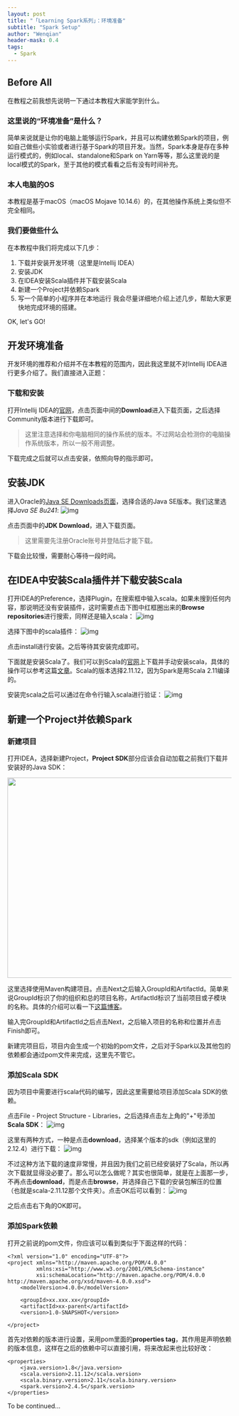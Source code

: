 ```yaml
---
layout: post
title: "「Learning Spark系列」：环境准备"
subtitle: "Spark Setup"
author: "Wenqian"
header-mask: 0.4
tags:
  - Spark
---
```


## Before All
在教程之前我想先说明一下通过本教程大家能学到什么。

### 这里说的“环境准备”是什么？
简单来说就是让你的电脑上能够运行Spark，并且可以构建依赖Spark的项目，例如自己做些小实验或者进行基于Spark的项目开发。当然，Spark本身是存在多种运行模式的，例如local、standalone和Spark on Yarn等等，那么这里说的是local模式的Spark，至于其他的模式看看之后有没有时间补充。

### 本人电脑的OS
本教程是基于macOS（macOS Mojave 10.14.6）的，在其他操作系统上类似但不完全相同。

### 我们要做些什么
在本教程中我们将完成以下几步：
1. 下载并安装开发环境（这里是Intellij IDEA）
2. 安装JDK
3. 在IDEA安装Scala插件并下载安装Scala
4. 新建一个Project并依赖Spark
5. 写一个简单的小程序并在本地运行
我会尽量详细地介绍上述几步，帮助大家更快地完成环境的搭建。

OK, let's GO!

## 开发环境准备
开发环境的推荐和介绍并不在本教程的范围内，因此我这里就不对Intellij IDEA进行更多介绍了。我们直接进入正题：
### 下载和安装
打开Intellij IDEA的[官网](https://www.jetbrains.com/idea/)，点击页面中间的**Download**进入下载页面，之后选择Community版本进行下载即可。

> 这里注意选择和你电脑相同的操作系统的版本。不过网站会检测你的电脑操作系统版本，所以一般不用调整。

下载完成之后就可以点击安装，依照向导的指示即可。

## 安装JDK
进入Oracle的[Java SE Downloads页面](https://www.oracle.com/java/technologies/javase-downloads.html)，选择合适的Java SE版本。我们这里选择*Java SE 8u241*:
![img](/img/in-post/spark/java-se-8u241.png)

点击页面中的**JDK Download**，进入下载页面。

>这里需要先注册Oracle账号并登陆后才能下载。

下载会比较慢，需要耐心等待一段时间。

## 在IDEA中安装Scala插件并下载安装Scala
打开IDEA的Preference，选择Plugin，在搜索框中输入scala。如果未搜到任何内容，那说明还没有安装插件，这时需要点击下图中红框圈出来的**Browse repositories**进行搜索，同样还是输入scala：
![img](/img/in-post/spark/plugins.png)

选择下图中的scala插件：
![img](/img/in-post/spark/scala-plugin.png)

点击install进行安装。之后等待其安装完成即可。

下面就是安装Scala了。我们可以到Scala的[官网](https://www.scala-lang.org/download/)上下载并手动安装scala，具体的操作可以参考这篇[文章](https://www.jianshu.com/p/d7c94372020c)。Scala的版本选择2.11.12，因为Spark是用Scala 2.11编译的。

安装完scala之后可以通过在命令行输入scala进行验证：
![img](/img/in-post/spark/scala-validate.png)

## 新建一个Project并依赖Spark
### 新建项目
打开IDEA，选择新建Project，**Project SDK**部分应该会自动加载之前我们下载并安装好的Java SDK：
<div align=center><img src="../../img/in-post/spark/maven-proj.png" width=650 height=450></div>

这里选择使用Maven构建项目。点击Next之后输入GroupId和ArtifactId。简单来说GroupId标识了你的组织和总的项目名称，ArtifactId标识了当前项目或子模块的名称。具体的介绍可以看一下[这篇博客](https://blog.csdn.net/qq_19934363/article/details/97612169)。

输入完GroupId和ArtifactId之后点击Next，之后输入项目的名称和位置并点击Finish即可。

新建完项目后，项目内会生成一个初始的pom文件，之后对于Spark以及其他包的依赖都会通过pom文件来完成，这里先不管它。

### 添加Scala SDK
因为项目中需要进行scala代码的编写，因此这里需要给项目添加Scala SDK的依赖。

点击File - Project Structure - Libraries，之后选择点击左上角的"+"号添加**Scala SDK**：
![img](/img/in-post/spark/add-scala-sdk.png)

这里有两种方式，一种是点击**download**，选择某个版本的sdk（例如这里的2.12.4）进行下载：
![img](/img/in-post/spark/scala-sdk-download.png)

不过这种方法下载的速度非常慢，并且因为我们之前已经安装好了Scala，所以再次下载就显得没必要了。那么可以怎么做呢？其实也很简单，就是在上面那一步，不再点击**download**，而是点击**browse**，并选择自己下载的安装包解压的位置（也就是scala-2.11.12那个文件夹）。点击OK后可以看到：
![img](/img/in-post/spark/scala-sdk-browse.png)

之后点击右下角的OK即可。

### 添加Spark依赖
打开之前说的pom文件，你应该可以看到类似于下面这样的代码：
```pom
<?xml version="1.0" encoding="UTF-8"?>
<project xmlns="http://maven.apache.org/POM/4.0.0"
         xmlns:xsi="http://www.w3.org/2001/XMLSchema-instance"
         xsi:schemaLocation="http://maven.apache.org/POM/4.0.0 http://maven.apache.org/xsd/maven-4.0.0.xsd">
    <modelVersion>4.0.0</modelVersion>

    <groupId>xx.xxx.xx</groupId>
    <artifactId>xx-parent</artifactId>
    <version>1.0-SNAPSHOT</version>

</project>
```

首先对依赖的版本进行设置，采用pom里面的**properties tag**，其作用是声明依赖的版本信息，这样在之后的依赖中可以直接引用，将来改起来也比较好改：
```
<properties>
    <java.version>1.8</java.version>
    <scala.version>2.11.12</scala.version>
    <scala.binary.version>2.11</scala.binary.version>
    <spark.version>2.4.5</spark.version>
</properties>
```



To be continued...
